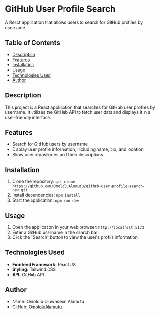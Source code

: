 # GitHub User Profile Search

A React application that allows users to search for GitHub profiles by username.

## Table of Contents
* [Description](#description)
* [Features](#features)
* [Installation](#installation)
* [Usage](#usage)
* [Technologies Used](#technologies-used)
* [Author](#author)

## Description
This project is a React application that searches for GitHub user profiles by username. It utilizes the GitHub API to fetch user data and displays it in a user-friendly interface.

## Features
* Search for GitHub users by username
* Display user profile information, including name, bio, and location
* Show user repositories and their descriptions

## Installation
1. Clone the repository: `git clone https://github.com/OmololuAlamutu/github-user-profile-search-new.git`
2. Install dependencies: `npm install`
3. Start the application: `npm run dev`

## Usage
1. Open the application in your web browser: `http://localhost:5173`
2. Enter a GitHub username in the search bar
3. Click the "Search" button to view the user's profile information

## Technologies Used
* **Frontend Framework:** React JS
* **Styling:** Tailwind CSS
* **API:** GitHub API

## Author
* Name: Omololu Oluwaseun Alamutu
* GitHub: [OmololuAlamutu](https://github.com/OmololuAlamutu)
